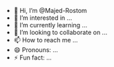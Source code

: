 - 👋 Hi, I’m @Majed-Rostom
- 👀 I’m interested in ...
- 🌱 I’m currently learning ...
- 💞️ I’m looking to collaborate on ...
- 📫 How to reach me ...
- 😄 Pronouns: ...
- ⚡ Fun fact: ...

<!---
Majed-Rostom/Majed-Rostom is a ✨ special ✨ repository because its `README.md` (this file) appears on your GitHub profile.
You can click the Preview link to take a look at your changes.
--->
